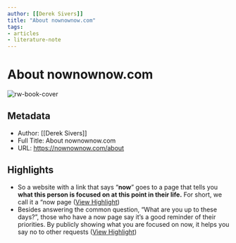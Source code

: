 ```yaml
---
author: [[Derek Sivers]]
title: "About nownownow.com"
tags: 
- articles
- literature-note
---
```

# About nownownow.com

![rw-book-cover](http://nownownow.com/images/nowclock.jpg)

## Metadata
- Author: [[Derek Sivers]]
- Full Title: About nownownow.com
- URL: https://nownownow.com/about

## Highlights
- So a website with a link that says “**now**” goes to a page that tells you **what this person is focused on at this point in their life.** For short, we call it a “now page ([View Highlight](https://read.readwise.io/read/01gs6akf4zjpkcgwparqqszn81))
- Besides answering the common question, “What are you up to these days?”, those who have a now page say it’s a good reminder of their priorities. By publicly showing what you are focused on now, it helps you say no to other requests ([View Highlight](https://read.readwise.io/read/01gs6ana7rk25wm3z7sm5yf2sr))
